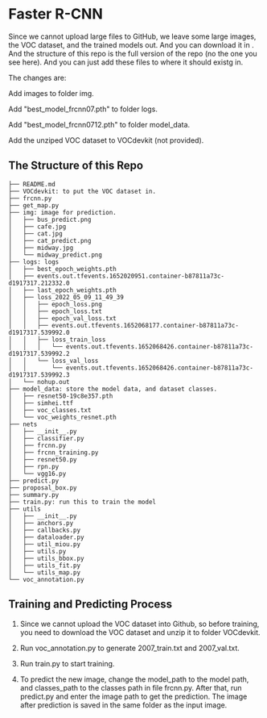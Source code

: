 # Faster R-CNN

Since we cannot upload large files to GitHub, we leave some large images, the VOC dataset, and the trained models out. And you can download it in . And the structure of this repo is the full version of the repo (no the one you see here). And you can just add these files to where it should existg in.

The changes are:

Add images to folder img.

Add "best_model_frcnn07.pth" to folder logs.

Add "best_model_frcnn0712.pth" to folder model_data.

Add the unziped VOC dataset to VOCdevkit (not provided).

## The Structure of this Repo
```
├── README.md
├── VOCdevkit: to put the VOC dataset in.
├── frcnn.py
├── get_map.py
├── img: image for prediction.
│   ├── bus_predict.png
│   ├── cafe.jpg
│   ├── cat.jpg
│   ├── cat_predict.png
│   ├── midway.jpg
│   └── midway_predict.png
├── logs: logs
│   ├── best_epoch_weights.pth
│   ├── events.out.tfevents.1652020951.container-b87811a73c-d1917317.212332.0
│   ├── last_epoch_weights.pth
│   ├── loss_2022_05_09_11_49_39
│   │   ├── epoch_loss.png
│   │   ├── epoch_loss.txt
│   │   ├── epoch_val_loss.txt
│   │   ├── events.out.tfevents.1652068177.container-b87811a73c-d1917317.539992.0
│   │   ├── loss_train_loss
│   │   │   └── events.out.tfevents.1652068426.container-b87811a73c-d1917317.539992.2
│   │   └── loss_val_loss
│   │       └── events.out.tfevents.1652068426.container-b87811a73c-d1917317.539992.3
│   └── nohup.out
├── model_data: store the model data, and dataset classes.
│   ├── resnet50-19c8e357.pth
│   ├── simhei.ttf
│   ├── voc_classes.txt
│   └── voc_weights_resnet.pth
├── nets
│   ├── __init__.py
│   ├── classifier.py
│   ├── frcnn.py
│   ├── frcnn_training.py
│   ├── resnet50.py
│   ├── rpn.py
│   └── vgg16.py
├── predict.py
├── proposal_box.py
├── summary.py
├── train.py: run this to train the model
├── utils
│   ├── __init__.py
│   ├── anchors.py
│   ├── callbacks.py
│   ├── dataloader.py
│   ├── util_miou.py
│   ├── utils.py
│   ├── utils_bbox.py
│   ├── utils_fit.py
│   └── utils_map.py
└── voc_annotation.py
```

## Training and Predicting Process
1. Since we cannot upload the VOC dataset into Github, so before training, you need to download the VOC dataset and unzip it to folder VOCdevkit.

2. Run voc_annotation.py to generate 2007_train.txt and 2007_val.txt.

3. Run train.py to start training.

4. To predict the new image, change the model_path to the model path, and classes_path to the classes path in file frcnn.py. After that, run predict.py and enter the image path to get the prediction. The image after prediction is saved in the same folder as the input image.
